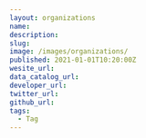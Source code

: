 ```yaml
---
layout: organizations
name:
description:
slug:
image: /images/organizations/
published: 2021-01-01T10:20:00Z
wesite_url:
data_catalog_url:
developer_url:
twitter_url:
github_url:
tags:
  - Tag
---
```

